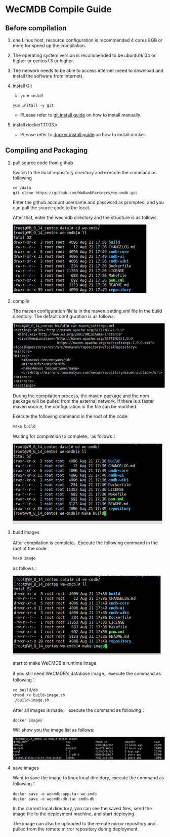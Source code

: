 # WeCMDB Compile Guide


## Before compilation
1. one Linux host, resource configuration is recommended 4 cores 8GB or more for speed up the compilation.
2. The operating system version is recommended to be ubuntu16.04 or higher or centos7.3 or higher.
3. The network needs to be able to access internet (need to download and install the software from internet).
4. install Git
	- yum install
	```
 	yum install -y git
 	```
	- PLease refer to [git install guide](https://github.com/WeBankPartners/we-cmdb/blob/master/cmdb-wiki/docs/install/git_install_guide_en.md) on how to install manually.

5. install docker1.17.03.x
	- PLease refer to [docker install guide](https://github.com/WeBankPartners/we-cmdb/blob/master/cmdb-wiki/docs/install/docker_install_guide_en.md) on how to install docker.


## Compiling and Packaging
1. pull source code from github

	Switch to the local repository directory and execute the command as following
	
	```
	cd /data	
	git clone https://github.com/WeBankPartners/we-cmdb.git
	```

	Enter the github account username and password as prompted, and you can pull the source code to the local.

	After that, enter the wecmdb directory and the structure is as follows:

	![wecmdb_dir](images/wecmdb_dir.png)

2. compile

	The maven configuration file is in the maven_setting.xml file in the build directory. The default configuration is as follows:

	![wecmdb_maven_settings](images/wecmdb_maven_settings.png)

	During the compilation process, the maven package and the npm package will be pulled from the external network. If there is a faster maven source, the configuration in the file can be modified.

	Execute the following command in the root of the code:

    ```
	make build
	```
	
	Waiting for compilation to complete，as follows：

	![wecmdb_make_build](images/wecmdb_make_build.png)

3. build images
	
	After compilation is complete，Execute the following command in the root of the code:

    ```
	make image
	```
	
	as follows：

	![wecmdb_make_image](images/wecmdb_make_image.png)

	start to make WeCMDB's runtime image.

	if you still need WeCMDB's database image，execute the command as following：

	```
	cd build/db
	chmod +x build-image.sh
	./build-image.sh
	```

	After all images is made， execute the command as following：

	```
	docker images
	```
	
	Will show you the image list as follows:
	
	![wecmdb_images](images/wecmdb_images.png)
	
4. save images
	
	Want to save the image to linux local directory, execute the command as following：
	
	```
	docker save -o wecmdb-app.tar we-cmdb
	docker save -o wecmdb-db.tar cmdb-db
	```

	In the current local directory, you can see the saved files, send the image file to the deployment machine, and start deploying.

	The image can also be uploaded to the remote mirror repository and pulled from the remote mirror repository during deployment.